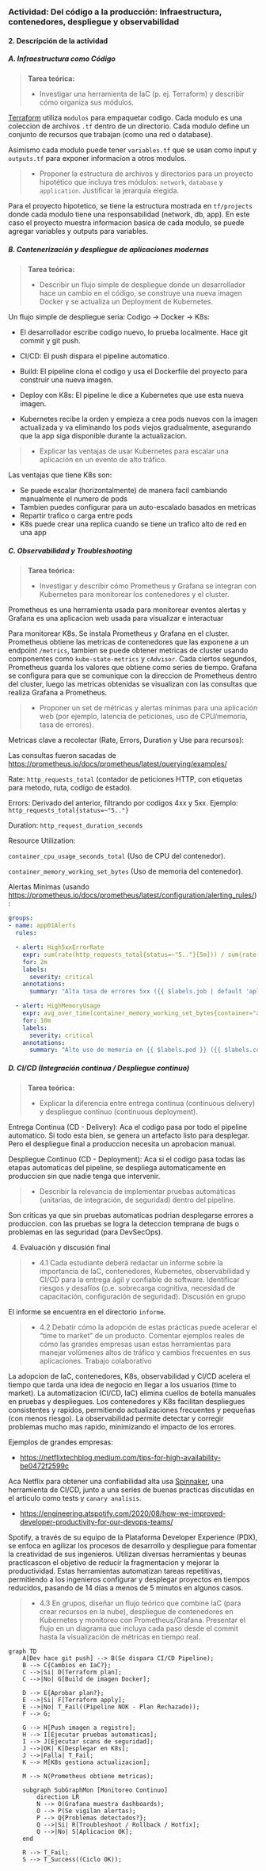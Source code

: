 ### **Actividad: Del código a la producción: Infraestructura, contenedores, despliegue y observabilidad**

#### 2. Descripción de la actividad

##### A. Infraestructura como Código

> **Tarea teórica:**  
> - Investigar una herramienta de IaC (p. ej. Terraform) y describir cómo organiza sus módulos.  


[Terraform](https://developer.hashicorp.com/terraform/docs) utiliza `modulos` para empaquetar codigo. Cada modulo es una coleccion de archivos `.tf` dentro de un directorio. Cada modulo define un conjunto de recursos que trabajan (como una red o database).

Asimismo cada modulo puede tener `variables.tf` que se usan como input y `outputs.tf` para exponer informacion a otros modulos.


> - Proponer la estructura de archivos y directorios para un proyecto hipotético que incluya tres módulos: `network`, `database` y `application`. Justificar la jerarquía elegida.

Para el proyecto hipotetico, se tiene la estructura mostrada en `tf/projects` donde cada modulo tiene una responsabilidad (network, db, app). En este caso el proyecto muestra informacion basica de cada modulo, se puede agregar variables y outputs para variables.

##### B. Contenerización y despliegue de aplicaciones modernas

> **Tarea teórica:**  
> - Describir un flujo simple de despliegue donde un desarrollador hace un cambio en el código, se construye una nueva imagen Docker y se actualiza un Deployment de Kubernetes.

Un flujo simple de despliegue seria: Codigo -> Docker -> K8s:

- El desarrollador escribe codigo nuevo, lo prueba localmente. Hace git commit y git push.

- CI/CD: El push dispara el pipeline automatico.

- Build: El pipeline clona el codigo y usa el Dockerfile del proyecto para construir una nueva imagen.

- Deploy con K8s: El pipeline le dice a Kubernetes que use esta nueva imagen.

- Kubernetes recibe la orden y empieza a crea pods nuevos con la imagen actualizada y va eliminando los pods viejos gradualmente, asegurando que la app siga disponible durante la actualizacion.


> - Explicar las ventajas de usar Kubernetes para escalar una aplicación en un evento de alto tráfico.

Las ventajas que tiene K8s son:

- Se puede escalar (horizontalmente) de manera facil cambiando manualmente el numero de pods
- Tambien puedes configurar para un auto-escalado basados en metricas
- Repartir trafico o carga entre pods
- K8s puede crear una replica cuando se tiene un trafico alto de red en una app

##### C. Observabilidad y Troubleshooting

> **Tarea teórica:**  
> - Investigar y describir cómo Prometheus y Grafana se integran con Kubernetes para monitorear los contenedores y el cluster.  

Prometheus es una herramienta usada para monitorear eventos alertas y Grafana es una aplicacion web usada para visualizar e interactuar

Para monitorear K8s. Se instala Prometheus y Grafana en el cluster. Prometheus obtiene las metricas de contenedores que las exponene a un endpoint `/metrics`, tambien se puede obtener metricas de cluster usando componentes como `kube-state-metrics` y `cAdvisor`. Cada ciertos segundos, Prometheus guarda los valores que obtiene como series de tiempo. Grafana se configura para que se comunique con la direccion de Prometheus dentro del cluster, luego las metricas obtenidas se visualizan con las consultas que realiza Grafana a Prometheus.


> - Proponer un set de métricas y alertas mínimas para una aplicación web (por ejemplo, latencia de peticiones, uso de CPU/memoria, tasa de errores).

Metricas clave a recolectar (Rate, Errors, Duration  y Use para recursos):

Las consultas fueron sacadas de https://prometheus.io/docs/prometheus/latest/querying/examples/

Rate: `http_requests_total` (contador de peticiones HTTP, con etiquetas para metodo, ruta, codigo de estado).

Errors: Derivado del anterior, filtrando por codigos 4xx y 5xx. Ejemplo: `http_requests_total{status=~"5.."}`

Duration: `http_request_duration_seconds`

Resource Utilization:

`container_cpu_usage_seconds_total` (Uso de CPU del contenedor).

`container_memory_working_set_bytes` (Uso de memoria del contenedor).

Alertas Minimas (usando https://prometheus.io/docs/prometheus/latest/configuration/alerting_rules/):

```yml
groups:
- name: app01Alerts
  rules:

  - alert: High5xxErrorRate
    expr: sum(rate(http_requests_total{status=~"5.."}[5m])) / sum(rate(http_requests_total[5m])) > 0.05
    for: 2m
    labels:
      severity: critical
    annotations:
      summary: "Alta tasa de errores 5xx ({{ $labels.job | default 'aplicacion web' }})" 

  - alert: HighMemoryUsage
    expr: avg_over_time(container_memory_working_set_bytes{container="app01-container"}[10m]) / avg_over_time(kube_pod_container_resource_limits_memory_bytes{container="app01-container"}[10m]) * 100 > 90
    for: 10m
    labels:
      severity: critical
    annotations:
      summary: "Alto uso de memoria en {{ $labels.pod }} ({{ $labels.container }})"

```

##### D. CI/CD (Integración continua / Despliegue continuo)

> **Tarea teórica:**  
> - Explicar la diferencia entre entrega continua (continuous delivery) y despliegue continuo (continuous deployment).

Entrega Continua (CD - Delivery): Aca el codigo pasa por todo el pipeline automatico. Si todo esta bien, se genera un artefacto listo para desplegar. Pero el despliegue final a produccion necesita un aprobacion manual.

Despliegue Continuo (CD - Deployment): Aca si el codigo pasa todas las etapas automaticas del pipeline, se despliega automaticamente en produccion sin que nadie tenga que intervenir.


> - Describir la relevancia de implementar pruebas automáticas (unitarias, de integración, de seguridad) dentro del pipeline.

Son criticas ya que sin pruebas automaticas podrian desplegarse errores a produccion. con las pruebas se logra la deteccion temprana de bugs o problemas en las seguridad (para DevSecOps).

4. Evaluación y discusión final

> - 4.1 Cada estudiante deberá redactar un informe sobre la importancia de IaC, contenedores, Kubernetes, observabilidad y CI/CD para la entrega ágil y confiable de software.
Identificar riesgos y desafíos (p.e. sobrecarga cognitiva, necesidad de capacitación, configuración de seguridad).
Discusión en grupo

El informe se encuentra en el directorio `informe`.


> - 4.2 Debatir cómo la adopción de estas prácticas puede acelerar el “time to market” de un producto.
Comentar ejemplos reales de cómo las grandes empresas usan estas herramientas para manejar volúmenes altos de tráfico y cambios frecuentes en sus aplicaciones.
Trabajo colaborativo

La adopcion de IaC, contenedores, K8s, observabilidad y CI/CD acelera el tiempo que tarda una idea de negocio en llegar a los usuarios (time to market). La automatizacion (CI/CD, IaC) elimina cuellos de botella manuales en pruebas y despliegues. Los contenedores y K8s facilitan despliegues consistentes y rapidos, permitiendo actualizaciones frecuentes y pequeñas (con menos riesgo). La observabilidad permite detectar y corregir problemas mucho mas rapido, minimizando el impacto de los errores.

Ejemplos de grandes empresas:

- https://netflixtechblog.medium.com/tips-for-high-availability-be0472f2599c

Aca Netflix para obtener una confiabilidad alta usa [Spinnaker](https://spinnaker.io/), una herramienta de CI/CD, junto a una series de buenas practicas discutidas en el articulo como tests y `canary analisis`. 

- https://engineering.atspotify.com/2020/08/how-we-improved-developer-productivity-for-our-devops-teams/

Spotify, a través de su equipo de la Plataforma Developer Experience (PDX), se enfoca en agilizar los procesos de desarrollo y despliegue para fomentar la creatividad de sus ingenieros. Utilizan diversas herramientas y beunas practicascon el objetivo de reducir la fragmentacion y mejorar la productividad. Estas herramientas automatizan tareas repetitivas, permitiendo a los ingenieros configurar y desplegar proyectos en tiempos reducidos, pasando de 14 días a menos de 5 minutos en algunos casos.


> - 4.3 En grupos, diseñar un flujo teórico que combine IaC (para crear recursos en la nube), despliegue de contenedores en Kubernetes y monitoreo con Prometheus/Grafana.
Presentar el flujo en un diagrama que incluya cada paso desde el commit hasta la visualización de métricas en tiempo real.

```mermaid
graph TD
    A[Dev hace git push] --> B(Se dispara CI/CD Pipeline);
    B --> C{Cambios en IaC?};
    C -->|Si| D[Terraform plan];
    C -->|No| G[Build de imagen Docker];

    D --> E{Aprobar plan?};
    E -->|Si| F[Terraform apply];
    E -->|No| T_Fail((Pipeline NOK - Plan Rechazado));
    F --> G; 

    G --> H[Push imagen a registro];
    H --> I[Ejecutar pruebas automaticas];
    I --> J[Ejecutar scans de seguridad];
    J -->|OK| K[Desplegar en K8s];
    J -->|Falla| T_Fail; 
    K --> M[K8s gestiona actualizacion];

    M --> N(Prometheus obtiene metricas);

    subgraph SubGraphMon [Monitoreo Continuo]
        direction LR
        N --> O(Grafana muestra dashboards);
        O --> P(Se vigilan alertas);
        P --> Q{Problemas detectados?};
        Q -->|Si| R[Troubleshoot / Rollback / Hotfix];
        Q -->|No| S[Aplicacion OK];
    end

    R --> T_Fail; 
    S --> T_Success((Ciclo OK));
```
